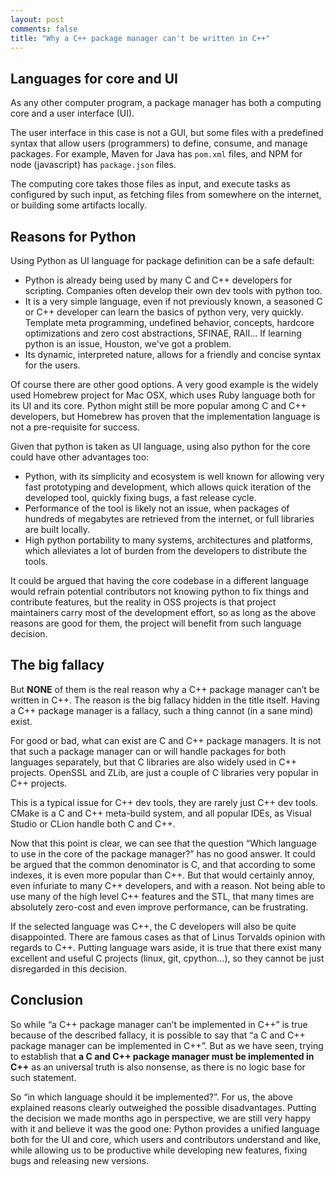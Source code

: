 ```yaml
---
layout: post
comments: false
title: "Why a C++ package manager can't be written in C++"
---
```


Languages for core and UI
--------------------------
As any other computer program, a package manager has both a computing core and a user interface (UI).

The user interface in this case is not a GUI, but some files with a predefined syntax that allow users (programmers) to define, consume, and manage packages. For example, Maven for Java has ``pom.xml`` files, and NPM for node (javascript) has ``package.json`` files.

The computing core takes those files as input, and execute tasks as configured by such input, as fetching files from somewhere on the internet, or building some artifacts locally.


Reasons for Python
-------------------

Using Python as UI language for package definition can be a safe default:

- Python is already being used by many C and C++ developers for scripting. Companies often develop their own dev tools with python too.
- It is a very simple language, even if not previously known, a seasoned C or C++ developer can learn the basics of python very, very quickly. Template meta programming, undefined behavior, concepts, hardcore optimizations and zero cost abstractions, SFINAE, RAII... If learning python is an issue, Houston, we've got a problem.
- Its dynamic, interpreted nature, allows for a friendly and concise syntax for the users.

Of course there are other good options. A very good example is the widely used Homebrew project for Mac OSX, which uses Ruby language both for its UI and its core. Python might still be more popular among C and C++ developers, but Homebrew has proven that the implementation language is not a pre-requisite for success.

Given that python is taken as UI language, using also python for the core could have other advantages too:

- Python, with its simplicity and ecosystem is well known for allowing very fast prototyping and development, which allows quick iteration of the developed tool, quickly fixing bugs, a fast release cycle. 
- Performance of the tool is likely not an issue, when packages of hundreds of megabytes are retrieved from the internet, or full libraries are built locally.
- High python portability to many systems, architectures and platforms, which alleviates a lot of burden from the developers to distribute the tools.

It could be argued that having the core codebase in a different language would refrain potential contributors not knowing python to fix things and contribute features, but the reality in OSS projects is that project maintainers carry most of the development effort, so as long as the above reasons are good for them, the project will benefit from such language decision.


The big fallacy
-------------------

But **NONE** of them is the real reason why a C++ package manager can’t be written in C++. The reason is the big fallacy hidden in the title itself. Having a C++ package manager is a fallacy, such a thing cannot (in a sane mind) exist. 

For good or bad, what can exist are C and C++ package managers. It is not that such a package manager can or will handle packages for both languages separately, but that C libraries are also widely used in C++ projects. OpenSSL and ZLib, are just a couple of C libraries very popular in C++ projects.

This is a typical issue for C++ dev tools, they are rarely just C++ dev tools. CMake is a C and C++ meta-build system, and all popular IDEs, as Visual Studio or CLion handle both C and C++.

Now that this point is clear, we can see that the question “Which language to use in the core of the package manager?” has no good answer. It could be argued that the common denominator is C, and that according to some indexes, it is even more popular than C++. But that would certainly annoy, even infuriate to many C++ developers, and with a reason. Not being able to use many of the high level C++ features and the STL, that many times are absolutely zero-cost and even improve performance, can be frustrating. 

If the selected language was C++, the C developers will also be quite disappointed. There are famous cases as that of Linus Torvalds opinion with regards to C++. Putting language wars aside, it is true that there exist many excellent and useful C projects (linux, git, cpython…), so they cannot be just disregarded in this decision.


Conclusion
-------------------

So while “a C++ package manager can’t be implemented in C++” is true because of the described fallacy, it is possible to say that “a C and C++ package manager can be implemented in C++”. But as we have seen, trying to establish that **a C and C++ package manager must be implemented in C++** as an universal truth is also nonsense, as there is no logic base for such statement. 

So “in which language should it be implemented?”. For us, the above explained reasons clearly outweighed the possible disadvantages. Putting the decision we made months ago in perspective, we are still very happy with it and believe it was the good one: Python provides a unified language both for the UI and core, which users and contributors understand and like, while allowing us to be productive while developing new features, fixing bugs and releasing new versions. 

